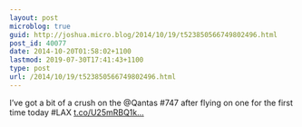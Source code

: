 ```yaml
---
layout: post
microblog: true
guid: http://joshua.micro.blog/2014/10/19/t523850566749802496.html
post_id: 40077
date: 2014-10-20T01:58:02+1100
lastmod: 2019-07-30T17:41:43+1100
type: post
url: /2014/10/19/t523850566749802496.html
---
```

I’ve got a bit of a crush on the @Qantas #747 after flying on one for the first time today #LAX [t.co/U25mRBQ1k...](http://t.co/U25mRBQ1kv)
